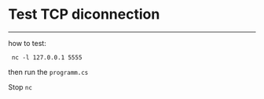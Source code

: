 # Test TCP diconnection
---

how to test:
```
 nc -l 127.0.0.1 5555
```

then run the `programm.cs`

Stop `nc`
